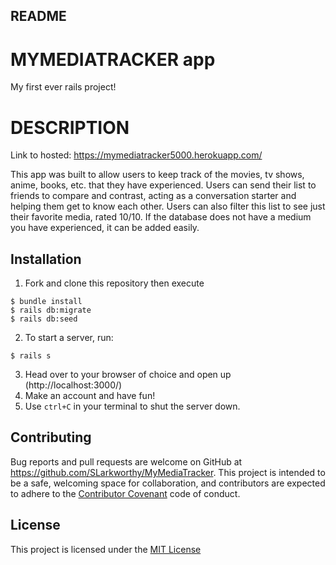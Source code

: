 ## README
# MYMEDIATRACKER app
My first ever rails project!
# DESCRIPTION
Link to hosted: https://mymediatracker5000.herokuapp.com/

This app was built to allow users to keep track of the movies, tv shows, anime, books, etc. that they have experienced. Users can send their list to friends to compare and contrast, acting as a conversation starter and helping them get to know each other. Users can also filter this list to see just their favorite media, rated 10/10. If the database does not have a medium you have experienced, it can be added easily.
## Installation
1. Fork and clone this repository then execute
```
$ bundle install
$ rails db:migrate
$ rails db:seed
```
2. To start a server, run:
```
$ rails s
```
3. Head over to your browser of choice and open up (http://localhost:3000/)
4. Make an account and have fun!
5. Use `ctrl+C` in your terminal to shut the server down.

## Contributing

Bug reports and pull requests are welcome on GitHub at https://github.com/SLarkworthy/MyMediaTracker. This project is intended to be a safe, welcoming space for collaboration, and contributors are expected to adhere to the [Contributor Covenant](https://www.contributor-covenant.org/) code of conduct.

## License

This project is licensed under the [MIT License](https://opensource.org/licenses/MIT)
